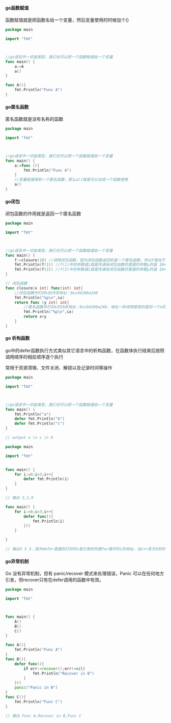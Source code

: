 #### go函数赋值

函数赋值就是把函数名给一个变量，然后变量使用的时候加个()

```go
package main

import "fmt"



//go语言中一切皆类型，我们也可以把一个函数赋值给一个变量
func main() {
	a:=A
	a()
}

func A(){
	fmt.Println("Func A")
}
```

#### go匿名函数

匿名函数就是没有名称的函数

```go
package main

import "fmt"



//go语言中一切皆类型，我们也可以把一个函数赋值给一个变量
func main() {
	a:=func (){
		fmt.Println("Func A")
	}
	//变量赋值得到一个匿名函数，那么a()就是可以当成一个函数使用
	a()
}
```

#### go闭包

闭包函数的作用就是返回一个匿名函数

```go
package main

import "fmt"



//go语言中一切皆类型，我们也可以把一个函数赋值给一个变量
func main() {
	f:=closure(10) //调用闭包函数，因为闭包函数返回的是一个匿名函数，所以f相当于得到了一个匿名函数的赋值
	fmt.Println(f(1)) //f(1)中的参数值1就是传递给闭包函数的里面的参数y的值 10+1=11
	fmt.Println(f(2)) //f(2)中的参数值1就是传递给闭包函数的里面的参数y的值 10+2=12
}

// 闭包函数
func closure(x int) func(int) int{
	//闭包函数中打印x的内存地址：0xc04200a240
	fmt.Println("%p\n",&x)
	return func (y int) int{
		//匿名函数中打印x的内存地址：0xc04200a240，地址一样说明使用的是同一个x的地址引用
		fmt.Println("%p\n",&x)
		return x+y
	}
}
```

#### go 析构函数

go中的defer函数执行方式类似其它语言中的析构函数，在函数体执行结束后按照调用顺序的相反顺序逐个执行

常用于资源清理、文件关闭、解锁以及记录时间等操作

```go
package main

import "fmt"



//go语言中一切皆类型，我们也可以把一个函数赋值给一个变量
func main() {
	fmt.Println("a")
	defer fmt.Println("b")
	defer fmt.Println("c")
}

// output a \n c \n b
```

```go
package main

import "fmt"


func main() {
	for i:=0;i<3;i++{
		defer fmt.Println(i)
	}
}

// 输出 2,1,0
```

```go
func main() {
	for i:=0;i<3;i++{
		defer func(){
			fmt.Println(i)
		}()
	}

}

// 输出3 3 3，因为defer里面的打印的i是引用的外面for循环的i的地址，当i++变为3的时候for循环结束开始输出defer,此时defer里面的输出的i已经变为了3所以输出3 3 3
```

#### go异常机制

Go 没有异常机制，但有 panic/recover 模式来处理错误，Panic 可以在任何地方引发，但recover只有在defer调用的函数中有效。

```go
package main

import "fmt"



func main() {
	A()
	B()
	C()
}

func A(){
	fmt.Println("Func A")
}
func B(){
	defer func(){
		if err:=recover();err!=nil{
			fmt.Println("Recover in B")
		}
	}()
	panic("Panic in B")
}
func C(){
	fmt.Println("Func C")
}

// 输出 Func A,Recover in B,Func C
```

